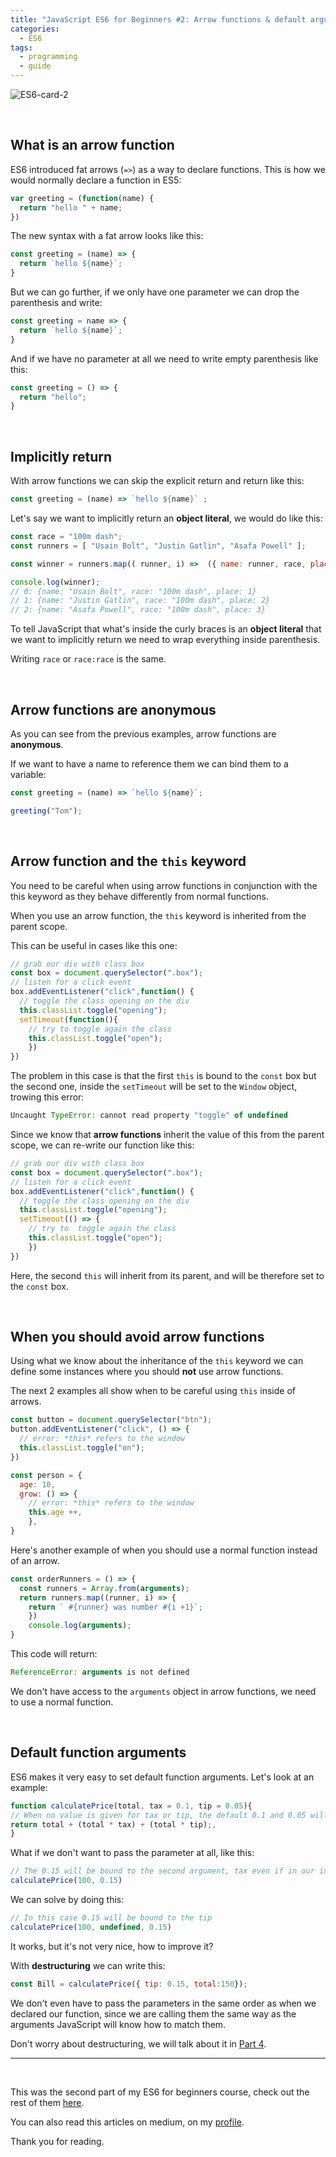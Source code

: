 ```yaml
---
title: "JavaScript ES6 for Beginners #2: Arrow functions & default arguments"
categories:
  - ES6
tags:
  - programming
  - guide
---
```



![ES6-card-2](https://albertomontalesi.github.io/assets/images/ES6/ES6-card-2.jpg)

&nbsp;

## What is an arrow function

ES6 introduced fat arrows (`=>`) as a way to declare functions.
This is how we would normally declare a function in ES5:

``` javascript
var greeting = (function(name) {
  return "hello " + name;
})
```

The new syntax with a fat arrow looks like this:

``` javascript
const greeting = (name) => {
  return `hello ${name}`;
}
```

But we can go further, if we only have one parameter we can drop the parenthesis and write:

``` javascript
const greeting = name => {
  return `hello ${name}`;
}
```

And if we have no parameter at all we need to write empty parenthesis like this:

``` javascript
const greeting = () => {
  return "hello";
}
```


&nbsp;

## Implicitly return

With arrow functions we can skip the explicit return and return like this:

``` javascript
const greeting = (name) => `hello ${name}` ;
```

Let's say we want to implicitly return an **object literal**, we would do like this:

``` javascript
const race = "100m dash";
const runners = [ "Usain Bolt", "Justin Gatlin", "Asafa Powell" ];

const winner = runners.map(( runner, i) =>  ({ name: runner, race, place: i + 1}));

console.log(winner);
// 0: {name: "Usain Bolt", race: "100m dash", place: 1}
// 1: {name: "Justin Gatlin", race: "100m dash", place: 2}
// 2: {name: "Asafa Powell", race: "100m dash", place: 3}

```

To tell JavaScript that what's inside the curly braces is an **object literal** that we want to implicitly return we need to wrap everything inside parenthesis.

Writing `race` or `race:race` is the same.

&nbsp;

## Arrow functions are anonymous

As you can see from the previous examples, arrow functions are **anonymous**.

If we want to have a name to reference them we can bind them to a variable:

``` javascript
const greeting = (name) => `hello ${name}`;

greeting("Tom");
```



&nbsp;

## Arrow function and the `this` keyword

You need to be careful when using arrow functions in conjunction with the this keyword as they behave differently from normal functions.

When you use an arrow function, the `this` keyword is inherited from the parent scope.

This can be useful in cases like this one:

``` javascript 
// grab our div with class box
const box = document.querySelector(".box");
// listen for a click event 
box.addEventListener("click",function() {
  // toggle the class opening on the div
  this.classList.toggle("opening");
  setTimeout(function(){
    // try to toggle again the class
    this.classList.toggle("open");
    })
})
```


The problem in this case is that the first `this` is bound to the `const` box but the second one, inside the `setTimeout` will be set to the `Window` object, trowing this error:

``` javascript
Uncaught TypeError: cannot read property "toggle" of undefined 
```

Since we know that **arrow functions** inherit the value of this from the parent scope, we can re-write our function like this:

``` javascript
// grab our div with class box
const box = document.querySelector(".box");
// listen for a click event 
box.addEventListener("click",function() {
  // toggle the class opening on the div
  this.classList.toggle("opening");
  setTimeout(() => {
    // try to  toggle again the class
    this.classList.toggle("open");
    })
})
```

Here, the second `this` will inherit from its parent, and will be therefore set to the `const` box.


&nbsp;

## When you should avoid arrow functions

Using what we know about the inheritance of the `this` keyword we can define some instances where you should **not** use arrow functions.

The next 2 examples all show when to be careful using `this` inside of arrows.

``` javascript
const button = document.querySelector("btn");
button.addEventListener("click", () => {
  // error: *this* refers to the window 
  this.classList.toggle("on");
})
```

``` javascript
const person = {
  age: 10,
  grow: () => {
    // error: *this* refers to the window
    this.age ++,
    },
}
```

Here's another example of when you should use a normal function instead of an arrow.

``` javascript
const orderRunners = () => {
  const runners = Array.from(arguments);
  return runners.map((runner, i) => {
    return ` #{runner} was number #{i +1}`;
    })
    console.log(arguments);
}
```

This code will return:

``` javascript
ReferenceError: arguments is not defined
```

We don't have access to the `arguments` object in arrow functions, we need to use a normal function.


&nbsp;

## Default function arguments

ES6 makes it very easy to set default function arguments. Let's look at an example:

``` javascript
function calculatePrice(total, tax = 0.1, tip = 0.05){
// When no value is given for tax or tip, the default 0.1 and 0.05 will be used 
return total + (total * tax) + (total * tip);,
}
```

What if we don't want to pass the parameter at all, like this:

``` javascript
// The 0.15 will be bound to the second argument, tax even if in our intention it was to set 0.15 as the tip
calculatePrice(100, 0.15)
```

We can solve by doing this:

``` javascript
// In this case 0.15 will be bound to the tip
calculatePrice(100, undefined, 0.15)
```

It works, but it's not very nice, how to improve it?

With **destructuring** we can write this:

``` javascript
const Bill = calculatePrice({ tip: 0.15, total:150});
```

We don't even have to pass the parameters in the same order as when we declared our function, since we are calling them the same way as the arguments JavaScript will know how to match them.

Don't worry about destructuring, we will talk about it in [Part 4](https://albertomontalesi.github.io/es6/ES6-4-destructuring/).


---
&nbsp;

This was the second part of my ES6 for beginners course, check out the rest of them [here](https://albertomontalesi.github.io/courses/es6).

You can also read this articles on medium, on my [profile](https://medium.com/@labby92).

Thank you for reading.